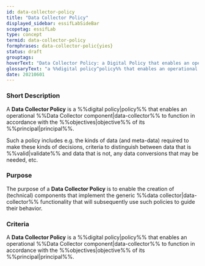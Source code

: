 ```yaml
---
id: data-collector-policy
title: "Data Collector Policy"
displayed_sidebar: essifLabSideBar
scopetag: essifLab
type: concept
termid: data-collector-policy
formphrases: data-collector-polic{yies}
status: draft
grouptags:
hoverText: "Data Collector Policy: a Digital Policy that enables an operational Data Collector component to function in accordance with the Objectives of its Principal"
glossaryText: "a %%digital policy^policy%% that enables an operational %%data collector^data-collector%% component to function in accordance with the %%objectives^objective%% of its %%principal^principal%%."
date: 20210601
---
```


### Short Description
A **Data Collector Policy** is a %%digital policy|policy%% that enables an operational %%Data Collector component|data-collector%% to function in accordance with the %%objectives|objective%% of its %%principal|principal%%.

Such a policy includes e.g. the kinds of data (and meta-data) required to make these kinds of decisions, criteria to distinguish between data that is %%valid|validate%% and data that is not, any data conversions that may be needed, etc.

### Purpose
The purpose of a **Data Collector Policy** is to enable the creation of (technical) components that implement the generic %%data collector|data-collector%% functionality that will subsequently use such policies to guide their behavior.

### Criteria
A **Data Collector Policy** is a %%digital policy|policy%% that enables an operational %%Data Collector component|data-collector%% to function in accordance with the %%objectives|objective%% of its %%principal|principal%%.
